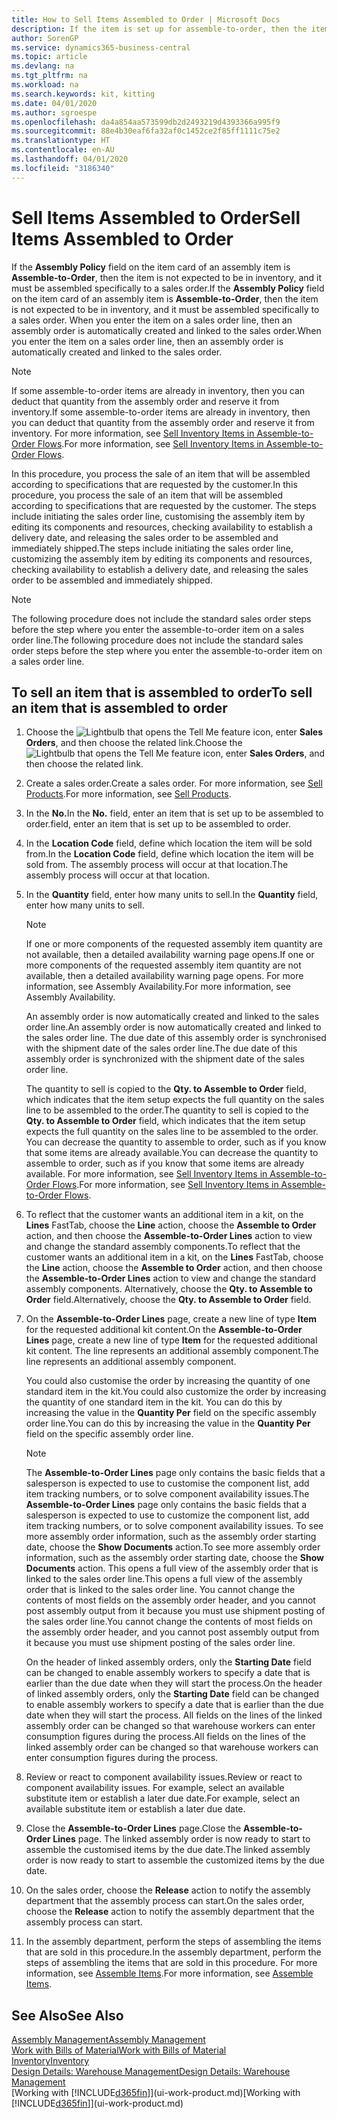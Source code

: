 ```yaml
---
title: How to Sell Items Assembled to Order | Microsoft Docs
description: If the item is set up for assemble-to-order, then the item is not expected to be in inventory, and it must be assembled specifically to a sales order. When you enter the item on a sales order line, then an assembly order is automatically created and linked to the sales order.
author: SorenGP
ms.service: dynamics365-business-central
ms.topic: article
ms.devlang: na
ms.tgt_pltfrm: na
ms.workload: na
ms.search.keywords: kit, kitting
ms.date: 04/01/2020
ms.author: sgroespe
ms.openlocfilehash: da4a854aa573599db2d2493219d4393366a995f9
ms.sourcegitcommit: 88e4b30eaf6fa32af0c1452ce2f85ff1111c75e2
ms.translationtype: HT
ms.contentlocale: en-AU
ms.lasthandoff: 04/01/2020
ms.locfileid: "3186340"
---
```

# <a name="sell-items-assembled-to-order"></a><span data-ttu-id="9e10c-104">Sell Items Assembled to Order</span><span class="sxs-lookup"><span data-stu-id="9e10c-104">Sell Items Assembled to Order</span></span>
<span data-ttu-id="9e10c-105">If the **Assembly Policy** field on the item card of an assembly item is **Assemble-to-Order**, then the item is not expected to be in inventory, and it must be assembled specifically to a sales order.</span><span class="sxs-lookup"><span data-stu-id="9e10c-105">If the **Assembly Policy** field on the item card of an assembly item is **Assemble-to-Order**, then the item is not expected to be in inventory, and it must be assembled specifically to a sales order.</span></span> <span data-ttu-id="9e10c-106">When you enter the item on a sales order line, then an assembly order is automatically created and linked to the sales order.</span><span class="sxs-lookup"><span data-stu-id="9e10c-106">When you enter the item on a sales order line, then an assembly order is automatically created and linked to the sales order.</span></span>  

> [!NOTE]  
>  <span data-ttu-id="9e10c-107">If some assemble-to-order items are already in inventory, then you can deduct that quantity from the assembly order and reserve it from inventory.</span><span class="sxs-lookup"><span data-stu-id="9e10c-107">If some assemble-to-order items are already in inventory, then you can deduct that quantity from the assembly order and reserve it from inventory.</span></span> <span data-ttu-id="9e10c-108">For more information, see [Sell Inventory Items in Assemble-to-Order Flows](assembly-how-to-sell-assemble-to-order-items-and-inventory-items-together.md).</span><span class="sxs-lookup"><span data-stu-id="9e10c-108">For more information, see [Sell Inventory Items in Assemble-to-Order Flows](assembly-how-to-sell-assemble-to-order-items-and-inventory-items-together.md).</span></span>  

<span data-ttu-id="9e10c-109">In this procedure, you process the sale of an item that will be assembled according to specifications that are requested by the customer.</span><span class="sxs-lookup"><span data-stu-id="9e10c-109">In this procedure, you process the sale of an item that will be assembled according to specifications that are requested by the customer.</span></span> <span data-ttu-id="9e10c-110">The steps include initiating the sales order line, customising the assembly item by editing its components and resources, checking availability to establish a delivery date, and releasing the sales order to be assembled and immediately shipped.</span><span class="sxs-lookup"><span data-stu-id="9e10c-110">The steps include initiating the sales order line, customizing the assembly item by editing its components and resources, checking availability to establish a delivery date, and releasing the sales order to be assembled and immediately shipped.</span></span>  

> [!NOTE]  
>  <span data-ttu-id="9e10c-111">The following procedure does not include the standard sales order steps before the step where you enter the assemble-to-order item on a sales order line.</span><span class="sxs-lookup"><span data-stu-id="9e10c-111">The following procedure does not include the standard sales order steps before the step where you enter the assemble-to-order item on a sales order line.</span></span>  

## <a name="to-sell-an-item-that-is-assembled-to-order"></a><span data-ttu-id="9e10c-112">To sell an item that is assembled to order</span><span class="sxs-lookup"><span data-stu-id="9e10c-112">To sell an item that is assembled to order</span></span>  
1.  <span data-ttu-id="9e10c-113">Choose the ![Lightbulb that opens the Tell Me feature](media/ui-search/search_small.png "Tell me what you want to do") icon, enter **Sales Orders**, and then choose the related link.</span><span class="sxs-lookup"><span data-stu-id="9e10c-113">Choose the ![Lightbulb that opens the Tell Me feature](media/ui-search/search_small.png "Tell me what you want to do") icon, enter **Sales Orders**, and then choose the related link.</span></span>  
2.  <span data-ttu-id="9e10c-114">Create a sales order.</span><span class="sxs-lookup"><span data-stu-id="9e10c-114">Create a sales order.</span></span> <span data-ttu-id="9e10c-115">For more information, see [Sell Products](sales-how-sell-products.md).</span><span class="sxs-lookup"><span data-stu-id="9e10c-115">For more information, see [Sell Products](sales-how-sell-products.md).</span></span>  
3.  <span data-ttu-id="9e10c-116">In the **No.**</span><span class="sxs-lookup"><span data-stu-id="9e10c-116">In the **No.**</span></span> <span data-ttu-id="9e10c-117">field, enter an item that is set up to be assembled to order.</span><span class="sxs-lookup"><span data-stu-id="9e10c-117">field, enter an item that is set up to be assembled to order.</span></span>  
4.  <span data-ttu-id="9e10c-118">In the **Location Code** field, define which location the item will be sold from.</span><span class="sxs-lookup"><span data-stu-id="9e10c-118">In the **Location Code** field, define which location the item will be sold from.</span></span> <span data-ttu-id="9e10c-119">The assembly process will occur at that location.</span><span class="sxs-lookup"><span data-stu-id="9e10c-119">The assembly process will occur at that location.</span></span>  
5.  <span data-ttu-id="9e10c-120">In the **Quantity** field, enter how many units to sell.</span><span class="sxs-lookup"><span data-stu-id="9e10c-120">In the **Quantity** field, enter how many units to sell.</span></span>  

    > [!NOTE]  
    >  <span data-ttu-id="9e10c-121">If one or more components of the requested assembly item quantity are not available, then a detailed availability warning page opens.</span><span class="sxs-lookup"><span data-stu-id="9e10c-121">If one or more components of the requested assembly item quantity are not available, then a detailed availability warning page opens.</span></span> <span data-ttu-id="9e10c-122">For more information, see Assembly Availability.</span><span class="sxs-lookup"><span data-stu-id="9e10c-122">For more information, see Assembly Availability.</span></span>  

    <span data-ttu-id="9e10c-123">An assembly order is now automatically created and linked to the sales order line.</span><span class="sxs-lookup"><span data-stu-id="9e10c-123">An assembly order is now automatically created and linked to the sales order line.</span></span> <span data-ttu-id="9e10c-124">The due date of this assembly order is synchronised with the shipment date of the sales order line.</span><span class="sxs-lookup"><span data-stu-id="9e10c-124">The due date of this assembly order is synchronized with the shipment date of the sales order line.</span></span>  

    <span data-ttu-id="9e10c-125">The quantity to sell is copied to the **Qty. to Assemble to Order** field, which indicates that the item setup expects the full quantity on the sales line to be assembled to the order.</span><span class="sxs-lookup"><span data-stu-id="9e10c-125">The quantity to sell is copied to the **Qty. to Assemble to Order** field, which indicates that the item setup expects the full quantity on the sales line to be assembled to the order.</span></span> <span data-ttu-id="9e10c-126">You can decrease the quantity to assemble to order, such as if you know that some items are already available.</span><span class="sxs-lookup"><span data-stu-id="9e10c-126">You can decrease the quantity to assemble to order, such as if you know that some items are already available.</span></span> <span data-ttu-id="9e10c-127">For more information, see [Sell Inventory Items in Assemble-to-Order Flows](assembly-how-to-sell-inventory-items-in-assemble-to-order-flows.md).</span><span class="sxs-lookup"><span data-stu-id="9e10c-127">For more information, see [Sell Inventory Items in Assemble-to-Order Flows](assembly-how-to-sell-inventory-items-in-assemble-to-order-flows.md).</span></span>  

6.  <span data-ttu-id="9e10c-128">To reflect that the customer wants an additional item in a kit, on the **Lines** FastTab, choose the **Line** action, choose the **Assemble to Order** action, and then choose the **Assemble-to-Order Lines** action to view and change the standard assembly components.</span><span class="sxs-lookup"><span data-stu-id="9e10c-128">To reflect that the customer wants an additional item in a kit, on the **Lines** FastTab, choose the **Line** action, choose the **Assemble to Order** action, and then choose the **Assemble-to-Order Lines** action to view and change the standard assembly components.</span></span> <span data-ttu-id="9e10c-129">Alternatively, choose the **Qty. to Assemble to Order** field.</span><span class="sxs-lookup"><span data-stu-id="9e10c-129">Alternatively, choose the **Qty. to Assemble to Order** field.</span></span>  
7.  <span data-ttu-id="9e10c-130">On the **Assemble-to-Order Lines** page, create a new line of type **Item** for the requested additional kit content.</span><span class="sxs-lookup"><span data-stu-id="9e10c-130">On the **Assemble-to-Order Lines** page, create a new line of type **Item** for the requested additional kit content.</span></span> <span data-ttu-id="9e10c-131">The line represents an additional assembly component.</span><span class="sxs-lookup"><span data-stu-id="9e10c-131">The line represents an additional assembly component.</span></span>  

    <span data-ttu-id="9e10c-132">You could also customise the order by increasing the quantity of one standard item in the kit.</span><span class="sxs-lookup"><span data-stu-id="9e10c-132">You could also customize the order by increasing the quantity of one standard item in the kit.</span></span> <span data-ttu-id="9e10c-133">You can do this by increasing the value in the **Quantity Per** field on the specific assembly order line.</span><span class="sxs-lookup"><span data-stu-id="9e10c-133">You can do this by increasing the value in the **Quantity Per** field on the specific assembly order line.</span></span>  

    > [!NOTE]  
    >  <span data-ttu-id="9e10c-134">The **Assemble-to-Order Lines** page only contains the basic fields that a salesperson is expected to use to customise the component list, add item tracking numbers, or to solve component availability issues.</span><span class="sxs-lookup"><span data-stu-id="9e10c-134">The **Assemble-to-Order Lines** page only contains the basic fields that a salesperson is expected to use to customize the component list, add item tracking numbers, or to solve component availability issues.</span></span> <span data-ttu-id="9e10c-135">To see more assembly order information, such as the assembly order starting date, choose the **Show Documents** action.</span><span class="sxs-lookup"><span data-stu-id="9e10c-135">To see more assembly order information, such as the assembly order starting date, choose the **Show Documents** action.</span></span> <span data-ttu-id="9e10c-136">This opens a full view of the assembly order that is linked to the sales order line.</span><span class="sxs-lookup"><span data-stu-id="9e10c-136">This opens a full view of the assembly order that is linked to the sales order line.</span></span> <span data-ttu-id="9e10c-137">You cannot change the contents of most fields on the assembly order header, and you cannot post assembly output from it because you must use shipment posting of the sales order line.</span><span class="sxs-lookup"><span data-stu-id="9e10c-137">You cannot change the contents of most fields on the assembly order header, and you cannot post assembly output from it because you must use shipment posting of the sales order line.</span></span>  
    >   
    >  <span data-ttu-id="9e10c-138">On the header of linked assembly orders, only the **Starting Date** field can be changed to enable assembly workers to specify a date that is earlier than the due date when they will start the process.</span><span class="sxs-lookup"><span data-stu-id="9e10c-138">On the header of linked assembly orders, only the **Starting Date** field can be changed to enable assembly workers to specify a date that is earlier than the due date when they will start the process.</span></span> <span data-ttu-id="9e10c-139">All fields on the lines of the linked assembly order can be changed so that warehouse workers can enter consumption figures during the process.</span><span class="sxs-lookup"><span data-stu-id="9e10c-139">All fields on the lines of the linked assembly order can be changed so that warehouse workers can enter consumption figures during the process.</span></span>  

8.  <span data-ttu-id="9e10c-140">Review or react to component availability issues.</span><span class="sxs-lookup"><span data-stu-id="9e10c-140">Review or react to component availability issues.</span></span> <span data-ttu-id="9e10c-141">For example, select an available substitute item or establish a later due date.</span><span class="sxs-lookup"><span data-stu-id="9e10c-141">For example, select an available substitute item or establish a later due date.</span></span>  
9. <span data-ttu-id="9e10c-142">Close the **Assemble-to-Order Lines** page.</span><span class="sxs-lookup"><span data-stu-id="9e10c-142">Close the **Assemble-to-Order Lines** page.</span></span> <span data-ttu-id="9e10c-143">The linked assembly order is now ready to start to assemble the customised items by the due date.</span><span class="sxs-lookup"><span data-stu-id="9e10c-143">The linked assembly order is now ready to start to assemble the customized items by the due date.</span></span>  
10. <span data-ttu-id="9e10c-144">On the sales order, choose the **Release** action to notify the assembly department that the assembly process can start.</span><span class="sxs-lookup"><span data-stu-id="9e10c-144">On the sales order, choose the **Release** action to notify the assembly department that the assembly process can start.</span></span>  
11. <span data-ttu-id="9e10c-145">In the assembly department, perform the steps of assembling the items that are sold in this procedure.</span><span class="sxs-lookup"><span data-stu-id="9e10c-145">In the assembly department, perform the steps of assembling the items that are sold in this procedure.</span></span> <span data-ttu-id="9e10c-146">For more information, see [Assemble Items](assembly-how-to-assemble-items.md).</span><span class="sxs-lookup"><span data-stu-id="9e10c-146">For more information, see [Assemble Items](assembly-how-to-assemble-items.md).</span></span>  

## <a name="see-also"></a><span data-ttu-id="9e10c-147">See Also</span><span class="sxs-lookup"><span data-stu-id="9e10c-147">See Also</span></span>  
[<span data-ttu-id="9e10c-148">Assembly Management</span><span class="sxs-lookup"><span data-stu-id="9e10c-148">Assembly Management</span></span>](assembly-assemble-items.md)  
[<span data-ttu-id="9e10c-149">Work with Bills of Material</span><span class="sxs-lookup"><span data-stu-id="9e10c-149">Work with Bills of Material</span></span>](inventory-how-work-BOMs.md)  
[<span data-ttu-id="9e10c-150">Inventory</span><span class="sxs-lookup"><span data-stu-id="9e10c-150">Inventory</span></span>](inventory-manage-inventory.md)  
[<span data-ttu-id="9e10c-151">Design Details: Warehouse Management</span><span class="sxs-lookup"><span data-stu-id="9e10c-151">Design Details: Warehouse Management</span></span>](design-details-warehouse-management.md)  
<span data-ttu-id="9e10c-152">[Working with [!INCLUDE[d365fin](includes/d365fin_md.md)]](ui-work-product.md)</span><span class="sxs-lookup"><span data-stu-id="9e10c-152">[Working with [!INCLUDE[d365fin](includes/d365fin_md.md)]](ui-work-product.md)</span></span>
